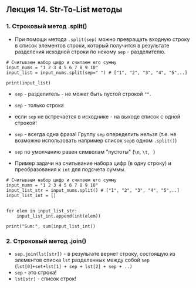 ## Лекция 14. Str-To-List методы

### 1. Строковый метод .split()
* При помощи метода `.split(sep)` можно превращать входную строку в список элементов строки, который получится в результате разделения исходной строки по некому `sep` - разделителю.

```
# Считываем набор цифр и считаем его сумму
input_nums = "1 2 3 4 5 6 7 8 9 10"
input_list = input_nums.split(sep=" ") # ["1", "2", "3", "4", "5",..]

print(input_list)
```

* `sep` - разделитель - не может быть пустой строкой `""`.
* `sep` - только строка
* если `sep` не встречается в исходнике - на выходе список с одной строкой!
* `sep` - всегда одна фраза! Группу `sep` опеределить нельзя (т.е. не возможно использовать например список `sep`в одном `.split()`)
* `sep` по умолчанию равен символам "пустоты" (`\n`, `\t`, ` `)


* Пример задачи на считывание набора цифр (в одну строку) и преобразования к `int` для подсчета суммы.
```
# Считываем набор цифр и считаем его сумму
input_nums = "1 2 3 4 5 6 7 8 9 10"
input_list_str = input_nums.split() # ["1", "2", "3", "4", "5",..]
input_list_int = []


for elem in input_list_str:
    input_list_int.append(int(elem))

print("Sum:", sum(input_list_int))
```

### 2. Строковый метод .join()
* `sep.join(lst[str])` - в результате вернет строку, состоящую из элементов списка `lst` разделенных между собой `sep` (`lst[0]+set+lst[1] + sep + lst[2] + sep + ..)`
* `sep` - это строка!
* `lst[str]` - список строк!